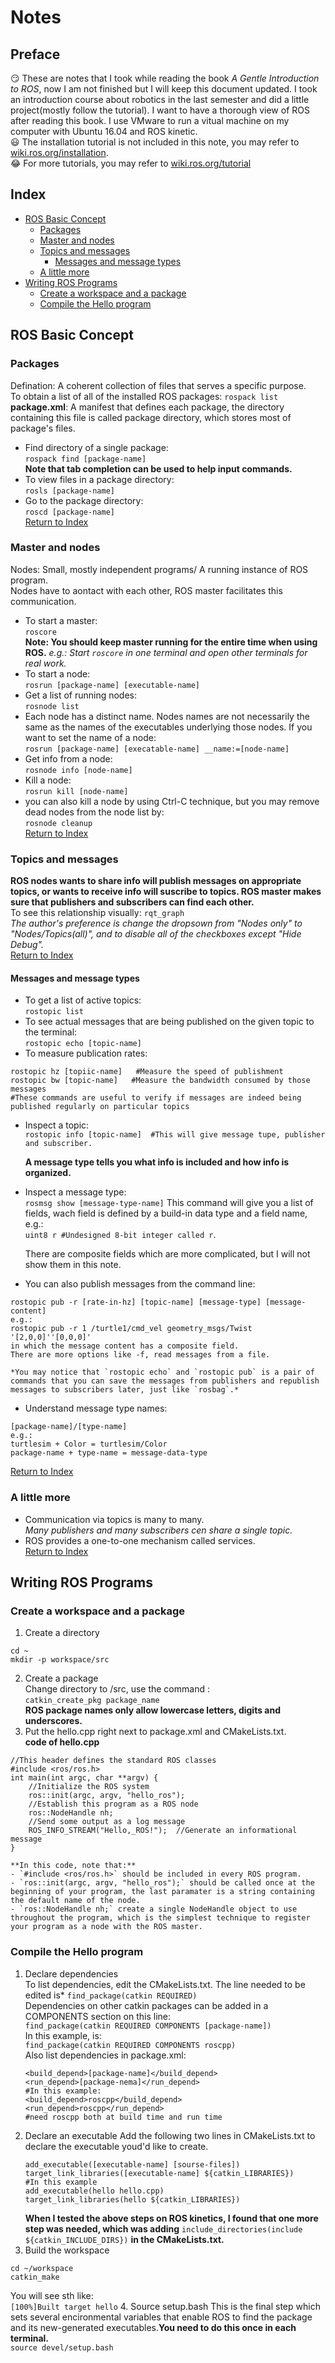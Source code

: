 # Notes

## Preface

:smirk: These are notes that I took while reading the book *A Gentle Introduction to ROS*, now I am not finished but I will keep this document updated. I took an introduction course about robotics in the last semester and did a little project(mostly follow the tutorial). I want to have a thorough view of ROS after reading this book. I use VMware to run a vitual machine on my computer with Ubuntu 16.04 and ROS kinetic.  
:smiley: The installation tutorial is not included in this note, you may refer to [wiki.ros.org/installation](http://wiki.ros.org/ROS/Installation).   
:joy: For more tutorials, you may refer to [wiki.ros.org/tutorial](http://wiki.ros.org/ROS/Tutorials)

## Index

- [ROS Basic Concept](Notes.md#ROS-Basic-Concept)
  - [Packages](Notes.md#Packages)
  - [Master and nodes](Notes.md#Master-and-nodes)
  - [Topics and messages](Notes.md#Topics-and-messages)
    - [Messages and message types](Notes.md#Messages-and-message-types)
  - [A little more](Notes.md#A-little-more)
- [Writing ROS Programs](Notes.md#Writing-ROS-Programs)
  - [Create a workspace and a package](Notes.md#Create-a-workspace-and-a-package)
  - [Compile the Hello program](Notes.md#Compile-the-Hello-program)
## ROS Basic Concept

### Packages

Defination: A coherent collection of files that serves a specific purpose.  
To obtain a list of all of the installed ROS packages: `rospack list`  
**package.xml**: A manifest that defines each package, the directory containing this file is called package directory, which stores most of package's files.  
* Find directory of a single package:  
`rospack find [package-name]`  
**Note that tab completion can be used to help input commands.**  
* To view files in a package directory:   
`rosls [package-name]`  
* Go to the package directory:   
`roscd [package-name]`  
[Return to Index](Notes.md#Index)
### Master and nodes

Nodes: Small, mostly independent programs/ A running instance of ROS program.  
Nodes have to aontact with each other, ROS master facilitates this communication.  
* To start a master:  
`roscore`  
**Note: You should keep master running for the entire time when using ROS.**
*e.g.: Start `roscore` in one terminal and open other terminals for real work.*
* To start a node:  
`rosrun [package-name] [executable-name]`  
* Get a list of running nodes:  
`rosnode list`  
* Each node has a distinct name. Nodes names are not necessarily the same as the names of the executables underlying those nodes. If you want to set the name of a node:  
`rosrun [package-name] [execatable-name] __name:=[node-name]`
* Get info from a node:  
`rosnode info [node-name]`
* Kill a node:  
`rosrun kill [node-name]`  
* you can also kill a node by using Ctrl-C technique, but you may remove dead nodes from the node list by:  
`rosnode cleanup`  
[Return to Index](Notes.md#Index)
### Topics and messages

**ROS nodes wants to share info will publish messages on appropriate topics, or wants to receive info will suscribe to topics. ROS master makes sure that publishers and subscribers can find each other.**  
To see this relationship visually: `rqt_graph`    
*The author's preference is change the dropsown from "Nodes only" to "Nodes/Topics(all)", and to disable all of the checkboxes except "Hide Debug".*  
[Return to Index](Notes.md#Index)
#### Messages and message types
* To get a list of active topics:   
`rostopic list`  
* To see actual messages that are being published on the given topic to the terminal:  
`rostopic echo [topic-name]`
* To measure publication rates:  
```
rostopic hz [topiic-name]   #Measure the speed of publishment
rostopic bw [topic-name]   #Measure the bandwidth consumed by those messages
#These commands are useful to verify if messages are indeed being published regularly on particular topics
```
* Inspect a topic:  
`rostopic info [topic-name]  #This will give message tupe, publisher and subscriber.`  

    **A message type tells you what info is included and how info is organized.**
* Inspect a message type:  
`rosmsg show [message-type-name]`
    This command will give you a list of fields, wach field is defined by a build-in data type and a field name, e.g.:  
`uint8 r #Undesigned 8-bit integer called r`.    

	There are composite fields which are more complicated, but I will not show them in this note.
* You can also publish messages from the command line:  
```
rostopic pub -r [rate-in-hz] [topic-name] [message-type] [message-content]  
e.g.:
rostopic pub -r 1 /turtle1/cmd_vel geometry_msgs/Twist '[2,0,0]''[0,0,0]'  
in which the message content has a composite field.
There are more options like -f, read messages from a file. 
```

    *You may notice that `rostopic echo` and `rostopic pub` is a pair of commands that you can save the messages from publishers and republish messages to subscribers later, just like `rosbag`.*  
* Understand message type names:  
```
[package-name]/[type-name]  
e.g.:
turtlesim + Color = turtlesim/Color
package-name + type-name = message-data-type
```
[Return to Index](Notes.md#Index)
### A little more

* Communication via topics is many to many.  
    *Many publishers and many subscribers cen share a single topic.*
* ROS provides a one-to-one mechanism called services.  
[Return to Index](Notes.md#Index)
## Writing ROS Programs

### Create a workspace and a package

1. Create a directory
```
cd ~
mkdir -p workspace/src
```
2. Create a package  
Change directory to /src, use the command :  
`catkin_create_pkg package_name`  
    **ROS package names only allow lowercase letters, digits and underscores.**  
3. Put the hello.cpp right next to package.xml and CMakeLists.txt.  
    **code of hello.cpp**
```
//This header defines the standard ROS classes
#include <ros/ros.h>
int main(int argc, char **argv) {
	//Initialize the ROS system
	ros::init(argc, argv, "hello_ros");  
	//Establish this program as a ROS node
	ros::NodeHandle nh;  
	//Send some output as a log message
	ROS_INFO_STREAM("Hello,_ROS!");  //Generate an informational message
}
```

    **In this code, note that:**  
	- `#include <ros/ros.h>` should be included in every ROS program.  
    - `ros::init(argc, argv, "hello_ros");` should be called once at the beginning of your program, the last paramater is a string containing the default name of the node.
	- `ros::NodeHandle nh;` create a single NodeHandle object to use throughout the program, which is the simplest technique to register your program as a node with the ROS master.
### Compile the Hello program


1. Declare dependencies  
    To list dependencies, edit the CMakeLists.txt. The line needed to be edited is* `find_package(catkin REQUIRED)`  
	Dependencies on other catkin packages can be added in a COMPONENTS section on this line:  
	`find_package(catkin REQUIRED COMPONENTS [package-name])`  
	In this example, is:  
	`find_package(catkin REQUIRED COMPONENTS roscpp)`  
	Also list dependencies in package.xml:
	```
	<build_depend>[package-name]</build_depend>
	<run_depend>[package-nema]</run_depend>
	#In this example:
	<build_depend>roscpp</build_depend>
	<run_depend>roscpp</run_depend>
	#need roscpp both at build time and run time
	```
2. Declare an executable
    Add the following two lines in CMakeLists.txt to declare the executable youd'd like to create.
	```
	add_executable([executable-name] [sourse-files])
	target_link_libraries([executable-name] ${catkin_LIBRARIES})
	#In this example
	add_executable(hello hello.cpp)
	target_link_libraries(hello ${catkin_LIBRARIES})
	```
	**When I tested the above steps on ROS kinetics, I found that one more step was needed, which was adding** `include_directories(include ${catkin_INCLUDE_DIRS})` **in the CMakeLists.txt.**
3. Build the workspace
```
cd ~/workspace
catkin_make
```
You will see sth like:  
`[100%]Built target hello`
4. Source setup.bash
    This is the final step which sets several encironmental variables that enable ROS to find the package and its new-generated executables.**You need to do this once in each terminal.**  
	`source devel/setup.bash`